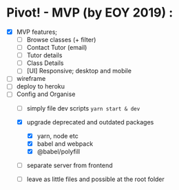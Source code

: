 # Pivot! - MVP (by EOY 2019) :

- [x] MVP features;
  - [ ] Browse classes (+ filter)
  - [ ] Contact Tutor (email)
  - [ ] Tutor details
  - [ ] Class Details
  - [ ] [UI] Responsive; desktop and mobile
- [ ] wireframe
- [ ] deploy to heroku
- [ ] Config and Organise
  - [ ] simply file dev scripts `yarn start & dev`
  - [x] upgrade deprecated and outdated packages
    - [x] yarn, node etc
    - [x] babel and webpack
    - [x] @babel/polyfill
  - [ ] separate server from frontend
  - [ ] leave as little files and possible at the root folder

